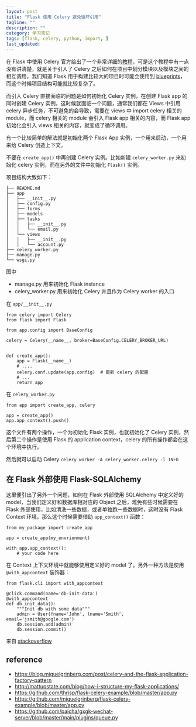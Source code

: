 ```yaml
---
layout: post
title: "Flask 使用 Celery 避免循环引用"
tagline: ""
description: ""
category: 学习笔记
tags: [flask, celery, python, import, ]
last_updated:
---
```


在 Flask 中使用 Celery 官方给出了一个非常详细的[教程](http://flask.pocoo.org/docs/1.0/patterns/celery/)，可是这个教程中有一点没有讲清楚，就是关于引入了 Celery 之后如何在项目中划分模块以及模块之间的相互调用，我们知道 Flask 用于构建比较大的项目时可能会使用到 [blueprints](http://flask.pocoo.org/docs/1.0/blueprints/)，而这个时候项目结构可能就比较复杂了。

而引入 Celery 直接面临的问题是如何初始化 Celery 实例，在创建 Flask app 的同时创建 Celery 实例，这时候就面临一个问题，通常我们都在 Views 中引用 celery 异步任务，不可避免的会导致，需要在 views 中 import celery 相关的 module，而 celery 相关的 module 会引入 Flask app 相关的内容，而 Flask app 初始化会引入 views 相关的内容，就变成了循环调用。

有一个比较简单的解法就是初始化两个 Flask App 实例，一个用来启动，一个用来给 Celery 创造上下文。

不要在 `create_app()` 中再创建 Celery 实例。比如新建 `celery_worker.py` 来初始化 celery 实例，而在另外的文件中初始化 `Flask()` 实例。

项目结构大致如下：

    ├── README.md
    ├── app
    │   ├── __init__.py
    │   ├── config.py
    │   ├── forms
    │   ├── models
    │   ├── tasks
    │   │   ├── __init__.py
    │   │   └── email.py
    │   └── views
    │   │   ├── __init__.py
    │   │   └── account.py
    ├── celery_worker.py
    ├── manage.py
    └── wsgi.py

图中

- manage.py 用来初始化 Flask instance
- celery_worker.py 用来初始化 Celery 并且作为 Celery worker 的入口

在 `app/__init__.py`

    from celery import Celery
    from flask import Flask

    from app.config import BaseConfig

    celery = Celery(__name__, broker=BaseConfig.CELERY_BROKER_URL)


    def create_app():
        app = Flask(__name__)
        # ....
        celery.conf.update(app.config)	# 更新 celery 的配置
        # ...
        return app

在 `celery_worker.py`

    from app import create_app, celery

    app = create_app()
    app.app_context().push()

这个文件有两个操作，一个为初始化 Flask 实例，也就初始化了 Celery 实例，然后第二个操作是使用 Flask 的 application context，celery 的所有操作都会在这个环境中执行。

然后就可以启动 Celery `celery worker -A celery_worker.celery -l INFO`

## 在 Flask 外部使用 Flask-SQLAlchemy
这里便引出了另外一个问题，如何在 Flask 外部使用 SQLAlchemy 中定义好的 model，当我们定义好和数据库相对应的 Object 之后，难免有些时候需要在 Flask 外部使用，比如清洗一些数据，或者单独跑一些数据时，这时没有 Flask Context 环境，那么这个时候需要借助 `app_context()` 函数：

    from my_package import create_app

    app = create_app(my_envrionment)

    with app.app_context():
        # your code here

在 Context 上下文环境中就能够使用定义好的 model 了。另外一种方法是使用 `@with_appcontext` 装饰器：

    from flask.cli import with_appcontext

    @click.command(name='db-init-data')
    @with_appcontext
    def db_init_data():
        """Init db with some data"""
        admin = User(fname='John', lname='Smith', email='jsmith@google.com')
        db.session.add(admin)
        db.session.commit()

来自 [stackoverflow](https://stackoverflow.com/a/50572705/1820217)

## reference

- <https://blog.miguelgrinberg.com/post/celery-and-the-flask-application-factory-pattern>
- <http://mattupstate.com/blog/how-i-structure-my-flask-applications/>
- <https://github.com/thrisp/flask-celery-example/blob/master/app.py>
- <https://github.com/miguelgrinberg/flask-celery-example/blob/master/app.py>
- <https://github.com/paicha/gxgk-wechat-server/blob/master/main/plugins/queue.py>
